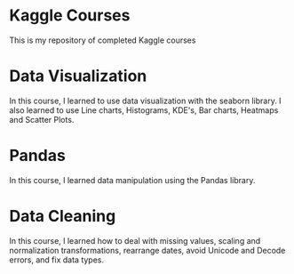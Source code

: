 # Kaggle Courses
 
 This is my repository of completed Kaggle courses

# Data Visualization

In this course, I learned to use data visualization with the seaborn library. I also learned to use Line charts, Histograms, KDE's, Bar charts, Heatmaps and Scatter Plots.

# Pandas

In this course, I learned data manipulation using the Pandas library.

# Data Cleaning

In this course, I learned how to deal with missing values, scaling and normalization transformations, rearrange dates, avoid Unicode and Decode errors, and fix data types.
